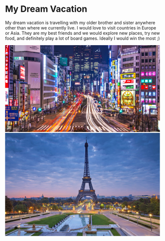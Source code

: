 # My Dream Vacation

My dream vacation is travelling with my older brother and sister anywhere other than where we currently live. I would love to visit countries in Europe or Asia. They are my best friends and we would explore new places, try new food, and definitely play a lot of board games. Ideally I would win the most ;)

![Tokyo](tokyo.jpg)
![Paris](paris.jpeg)
